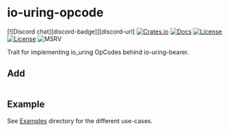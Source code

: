 # io-uring-opcode

[![Discord chat][discord-badge]][discord-url]
[![Crates.io](https://img.shields.io/crates/v/io-uring-epoll.svg)](https://crates.io/crates/io-uring-epoll)
[![Docs](https://docs.rs/io-uring-epoll/badge.svg)](https://docs.rs/io-uring-epoll)
[![License](https://img.shields.io/badge/License-Apache%202.0-blue.svg)](https://opensource.org/licenses/Apache-2.0)
[![License](https://img.shields.io/badge/License-MIT-yellow.svg)](https://opensource.org/licenses/MIT)
![MSRV](https://img.shields.io/badge/MSRV-1.70.0-blue)

Trait for implementing io_uring OpCodes behind io-uring-bearer.

## Add

```ignore
```

## Example

See [Examples](./examples) directory for the different use-cases.

